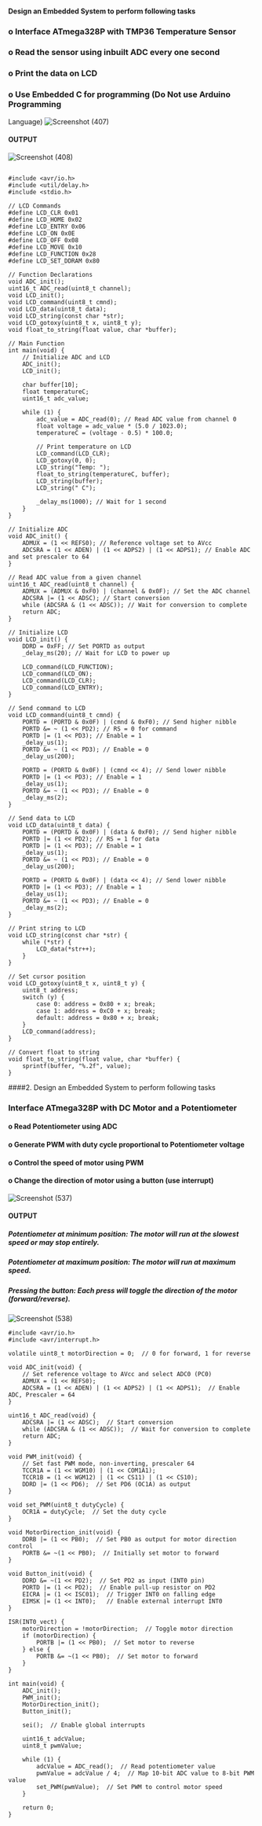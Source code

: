 #### Design an Embedded System to perform following tasks 
### o Interface ATmega328P with TMP36 Temperature Sensor  
### o Read the sensor using inbuilt ADC every one second 
### o Print the data on LCD  
### o Use Embedded C for programming (Do Not use Arduino Programming 
Language)
![Screenshot (407)](https://github.com/user-attachments/assets/6637842b-97d2-46f8-b9a2-17befb472394)
#### OUTPUT

![Screenshot (408)](https://github.com/user-attachments/assets/56f85b3c-c9fe-40d2-9b29-3be5838c154a)
```

#include <avr/io.h>
#include <util/delay.h>
#include <stdio.h>

// LCD Commands
#define LCD_CLR 0x01
#define LCD_HOME 0x02
#define LCD_ENTRY 0x06
#define LCD_ON 0x0E
#define LCD_OFF 0x08
#define LCD_MOVE 0x10
#define LCD_FUNCTION 0x28
#define LCD_SET_DDRAM 0x80

// Function Declarations
void ADC_init();
uint16_t ADC_read(uint8_t channel);
void LCD_init();
void LCD_command(uint8_t cmnd);
void LCD_data(uint8_t data);
void LCD_string(const char *str);
void LCD_gotoxy(uint8_t x, uint8_t y);
void float_to_string(float value, char *buffer);

// Main Function
int main(void) {
    // Initialize ADC and LCD
    ADC_init();
    LCD_init();

    char buffer[10];
    float temperatureC;
    uint16_t adc_value;

    while (1) {
        adc_value = ADC_read(0); // Read ADC value from channel 0
        float voltage = adc_value * (5.0 / 1023.0);
        temperatureC = (voltage - 0.5) * 100.0;

        // Print temperature on LCD
        LCD_command(LCD_CLR);
        LCD_gotoxy(0, 0);
        LCD_string("Temp: ");
        float_to_string(temperatureC, buffer);
        LCD_string(buffer);
        LCD_string(" C");

        _delay_ms(1000); // Wait for 1 second
    }
}

// Initialize ADC
void ADC_init() {
    ADMUX = (1 << REFS0); // Reference voltage set to AVcc
    ADCSRA = (1 << ADEN) | (1 << ADPS2) | (1 << ADPS1); // Enable ADC and set prescaler to 64
}

// Read ADC value from a given channel
uint16_t ADC_read(uint8_t channel) {
    ADMUX = (ADMUX & 0xF0) | (channel & 0x0F); // Set the ADC channel
    ADCSRA |= (1 << ADSC); // Start conversion
    while (ADCSRA & (1 << ADSC)); // Wait for conversion to complete
    return ADC;
}

// Initialize LCD
void LCD_init() {
    DDRD = 0xFF; // Set PORTD as output
    _delay_ms(20); // Wait for LCD to power up

    LCD_command(LCD_FUNCTION);
    LCD_command(LCD_ON);
    LCD_command(LCD_CLR);
    LCD_command(LCD_ENTRY);
}

// Send command to LCD
void LCD_command(uint8_t cmnd) {
    PORTD = (PORTD & 0x0F) | (cmnd & 0xF0); // Send higher nibble
    PORTD &= ~ (1 << PD2); // RS = 0 for command
    PORTD |= (1 << PD3); // Enable = 1
    _delay_us(1);
    PORTD &= ~ (1 << PD3); // Enable = 0
    _delay_us(200);

    PORTD = (PORTD & 0x0F) | (cmnd << 4); // Send lower nibble
    PORTD |= (1 << PD3); // Enable = 1
    _delay_us(1);
    PORTD &= ~ (1 << PD3); // Enable = 0
    _delay_ms(2);
}

// Send data to LCD
void LCD_data(uint8_t data) {
    PORTD = (PORTD & 0x0F) | (data & 0xF0); // Send higher nibble
    PORTD |= (1 << PD2); // RS = 1 for data
    PORTD |= (1 << PD3); // Enable = 1
    _delay_us(1);
    PORTD &= ~ (1 << PD3); // Enable = 0
    _delay_us(200);

    PORTD = (PORTD & 0x0F) | (data << 4); // Send lower nibble
    PORTD |= (1 << PD3); // Enable = 1
    _delay_us(1);
    PORTD &= ~ (1 << PD3); // Enable = 0
    _delay_ms(2);
}

// Print string to LCD
void LCD_string(const char *str) {
    while (*str) {
        LCD_data(*str++);
    }
}

// Set cursor position
void LCD_gotoxy(uint8_t x, uint8_t y) {
    uint8_t address;
    switch (y) {
        case 0: address = 0x80 + x; break;
        case 1: address = 0xC0 + x; break;
        default: address = 0x80 + x; break;
    }
    LCD_command(address);
}

// Convert float to string
void float_to_string(float value, char *buffer) {
    sprintf(buffer, "%.2f", value);
}
```


####2.  Design an Embedded System to perform following tasks 
### Interface ATmega328P with DC Motor and a Potentiometer 
#### o Read Potentiometer using ADC 
#### o Generate PWM with duty cycle proportional to Potentiometer voltage  
#### o Control the speed of motor using PWM 
#### o Change the direction of motor using a button (use interrupt)
![Screenshot (537)](https://github.com/user-attachments/assets/f6aab15d-e2b4-47ae-9809-eca1d42cd907)
#### OUTPUT
##### Potentiometer at minimum position: The motor will run at the slowest speed or may stop entirely.
##### Potentiometer at maximum position: The motor will run at maximum speed.
##### Pressing the button: Each press will toggle the direction of the motor (forward/reverse).



![Screenshot (538)](https://github.com/user-attachments/assets/94c891fb-4ab4-431e-b657-ece6404b89bc)
```
#include <avr/io.h>
#include <avr/interrupt.h>

volatile uint8_t motorDirection = 0;  // 0 for forward, 1 for reverse

void ADC_init(void) {
    // Set reference voltage to AVcc and select ADC0 (PC0)
    ADMUX = (1 << REFS0); 
    ADCSRA = (1 << ADEN) | (1 << ADPS2) | (1 << ADPS1);  // Enable ADC, Prescaler = 64
}

uint16_t ADC_read(void) {
    ADCSRA |= (1 << ADSC);  // Start conversion
    while (ADCSRA & (1 << ADSC));  // Wait for conversion to complete
    return ADC;
}

void PWM_init(void) {
    // Set fast PWM mode, non-inverting, prescaler 64
    TCCR1A = (1 << WGM10) | (1 << COM1A1);
    TCCR1B = (1 << WGM12) | (1 << CS11) | (1 << CS10);
    DDRD |= (1 << PD6);  // Set PD6 (OC1A) as output
}

void set_PWM(uint8_t dutyCycle) {
    OCR1A = dutyCycle;  // Set the duty cycle
}

void MotorDirection_init(void) {
    DDRB |= (1 << PB0);  // Set PB0 as output for motor direction control
    PORTB &= ~(1 << PB0);  // Initially set motor to forward
}

void Button_init(void) {
    DDRD &= ~(1 << PD2);  // Set PD2 as input (INT0 pin)
    PORTD |= (1 << PD2);  // Enable pull-up resistor on PD2
    EICRA |= (1 << ISC01);  // Trigger INT0 on falling edge
    EIMSK |= (1 << INT0);   // Enable external interrupt INT0
}

ISR(INT0_vect) {
    motorDirection = !motorDirection;  // Toggle motor direction
    if (motorDirection) {
        PORTB |= (1 << PB0);  // Set motor to reverse
    } else {
        PORTB &= ~(1 << PB0);  // Set motor to forward
    }
}

int main(void) {
    ADC_init();
    PWM_init();
    MotorDirection_init();
    Button_init();
    
    sei();  // Enable global interrupts

    uint16_t adcValue;
    uint8_t pwmValue;

    while (1) {
        adcValue = ADC_read();  // Read potentiometer value
        pwmValue = adcValue / 4;  // Map 10-bit ADC value to 8-bit PWM value
        set_PWM(pwmValue);  // Set PWM to control motor speed
    }

    return 0;
}
```
